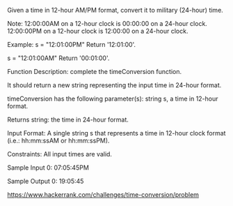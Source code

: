 Given a time in 12-hour AM/PM format, convert it to military (24-hour) time.

Note:
12:00:00AM on a 12-hour clock is 00:00:00 on a 24-hour clock.
12:00:00PM on a 12-hour clock is 12:00:00 on a 24-hour clock.

Example:
s = "12:01:00PM"
Return '12:01:00'.

s = "12:01:00AM"
Return '00:01:00'.

Function Description: complete the timeConversion function.

It should return a new string representing the input time in 24-hour format.

timeConversion has the following parameter(s): string s, a time in 12-hour format.

Returns string: the time in 24-hour format.

Input Format:
A single string s that represents a time in 12-hour clock format (i.e.: hh:mm:ssAM or hh:mm:ssPM).

Constraints:
All input times are valid.

Sample Input 0:
07:05:45PM

Sample Output 0:
19:05:45

https://www.hackerrank.com/challenges/time-conversion/problem
